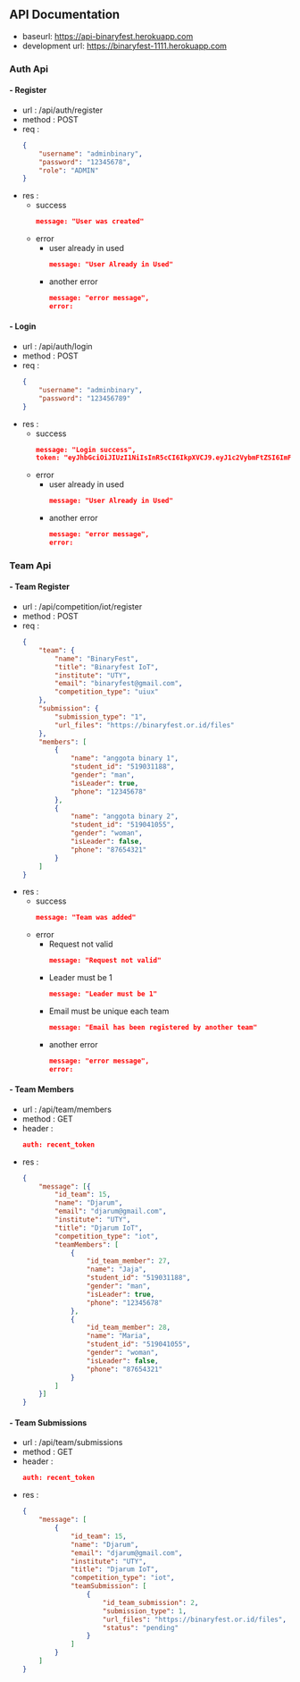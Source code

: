 ##  API Documentation
- baseurl: https://api-binaryfest.herokuapp.com
- development url: https://binaryfest-1111.herokuapp.com
###  Auth Api
#### - Register
- url : /api/auth/register
- method : POST
- req :
	```json
	{
		"username": "adminbinary",
		"password": "12345678",
		"role": "ADMIN"
	}
	```
- res :
	- success
		```json
		message: "User was created"
		```
	- error
		- user already in used
			```json
			message: "User Already in Used"
			```
		- another error
			```json
			message: "error message",
			error:
			```
#### - Login
- url : /api/auth/login
- method : POST
- req :
	```json
	{
		"username": "adminbinary",
		"password": "123456789"
	}
	```
- res :
	- success
		```json
		message: "Login success",
		token: "eyJhbGciOiJIUzI1NiIsInR5cCI6IkpXVCJ9.eyJ1c2VybmFtZSI6ImFkbWluYmluYXJ5IiwiaWF0IjoxNjEyMjU2MTY4LCJleHAiOjE2MTIyNjY5Njh9.ueU-ZMPdTBZqbzlotOHyynIZxgEfFXLCnYIzk0fH1eA"
		```
	- error
		- user already in used
			```json
			message: "User Already in Used"
			```
		- another error
			```json
			message: "error message",
			error:
			```
###  Team Api
#### - Team Register
- url : /api/competition/iot/register
- method : POST
- req :
	```json
	{
		"team": {
			"name": "BinaryFest",
			"title": "Binaryfest IoT",
			"institute": "UTY",
			"email": "binaryfest@gmail.com",
			"competition_type": "uiux"
		},
		"submission": {
			"submission_type": "1",
			"url_files": "https://binaryfest.or.id/files"
		},
		"members": [
			{
				"name": "anggota binary 1",
				"student_id": "519031188",
				"gender": "man",
				"isLeader": true,
				"phone": "12345678"
			},
			{
				"name": "anggota binary 2",
				"student_id": "519041055",
				"gender": "woman",
				"isLeader": false,
				"phone": "87654321"
			}
		]
	}
	```
- res :
	- success
		```json
		message: "Team was added"
		```
	- error
		- Request not valid
			```json
			message: "Request not valid"
			```
		- Leader must be 1
			```json
			message: "Leader must be 1"
			```
		- Email must be unique each team
			```json
			message: "Email has been registered by another team"
			```
		- another error
			```json
			message: "error message",
			error:
			```
#### - Team Members
- url : /api/team/members
- method : GET
- header :
	```json
	auth: recent_token
	```
- res :
	```json
	{
		"message": [{
			"id_team": 15,
			"name": "Djarum",
			"email": "djarum@gmail.com",
			"institute": "UTY",
			"title": "Djarum IoT",
			"competition_type": "iot",
			"teamMembers": [
				{
					"id_team_member": 27,
					"name": "Jaja",
					"student_id": "519031188",
					"gender": "man",
					"isLeader": true,
					"phone": "12345678"
				},
				{
					"id_team_member": 28,
					"name": "Maria",
					"student_id": "519041055",
					"gender": "woman",
					"isLeader": false,
					"phone": "87654321"
				}
			]
		}]
	}
	```
#### - Team Submissions
- url : /api/team/submissions
- method : GET
- header :
	```json
	auth: recent_token
	```
- res :
	```json
	{
		"message": [
			{
				"id_team": 15,
				"name": "Djarum",
				"email": "djarum@gmail.com",
				"institute": "UTY",
				"title": "Djarum IoT",
				"competition_type": "iot",
				"teamSubmission": [
					{
						"id_team_submission": 2,
						"submission_type": 1,
						"url_files": "https://binaryfest.or.id/files",
						"status": "pending"
					}
				]
			}
		]
	}
	```